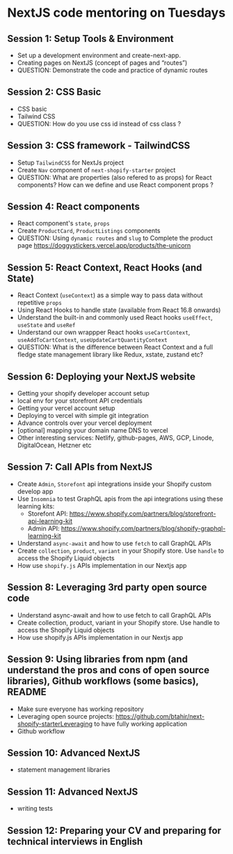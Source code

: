 # NextJS code mentoring on Tuesdays

## Session 1: Setup Tools & Environment

- Set up a development environment and create-next-app. 
- Creating pages on NextJS (concept of pages and “routes”)
- QUESTION: Demonstrate the code and practice of dynamic routes

## Session 2: CSS Basic

- CSS basic
- Tailwind CSS
- QUESTION: How do you use css id instead of css class ?

## Session 3: CSS framework - TailwindCSS

- Setup `TailwindCSS` for NextJs project
- Create `Nav` component of `next-shopify-starter` project
- QUESTION: What are properties (also refered to as props) for React components? How can we define and use React component props ?

## Session 4: React components

- React component's `state`, `props`
- Create `ProductCard`, `ProductListings` components
- QUESTION: Using `dynamic routes` and `slug` to Complete the product page https://doggystickers.vercel.app/products/the-unicorn 

## Session 5: React Context, React Hooks (and State)

- React Context (`useContext`) as a simple way to pass data without repetitive `props`
- Using React Hooks to handle state (available from React 16.8 onwards)
- Understand the built-in and commonly used React hooks `useEffect`, `useState` and `useRef`
- Understand our own wrappper React hooks `useCartContext`, `useAddToCartContext`, `useUpdateCartQuantityContext`
- QUESTION: What is the difference between React Context and a full fledge state management library like Redux, xstate, zustand etc?

## Session 6: Deploying your NextJS website

- Getting your shopify developer account setup
- local env for your storefront API credentials
- Getting your vercel account setup
- Deploying to vercel with simple git integration
- Advance controls over your vercel deployment
- [optional] mapping your domain name DNS to vercel
- Other interesting services: Netlify, github-pages, AWS, GCP, Linode, DigitalOcean, Hetzner etc

## Session 7: Call APIs from NextJS

- Create `Admin`, `Storefont` api integrations inside your Shopify custom develop app
- Use `Insomnia` to test GraphQL apis from the api integrations using these learning kits: 
    - Storefont API: https://www.shopify.com/partners/blog/storefront-api-learning-kit
    - Admin API: https://www.shopify.com/partners/blog/shopify-graphql-learning-kit
- Understand `async-await` and how to use `fetch` to call GraphQL APIs
- Create `collection`, `product`, `variant` in your Shopify store. Use `handle` to access the Shopify Liquid objects 
- How use `shopify.js` APIs implementation in our Nextjs app

## Session 8: Leveraging 3rd party open source code

- Understand async-await and how to use fetch to call GraphQL APIs
- Create collection, product, variant in your Shopify store. Use handle to access the Shopify Liquid objects
- How use shopify.js APIs implementation in our Nextjs app


## Session 9: Using libraries from npm (and understand the pros and cons of open source libraries), Github workflows (some basics), README

- Make sure everyone has working repository
- Leveraging open source projects: https://github.com/btahir/next-shopify-starterLeveraging to have fully working application
- Github workflow

## Session 10: Advanced NextJS

- statement management libraries

## Session 11: Advanced NextJS

- writing tests

## Session 12: Preparing your CV and preparing for technical interviews in English
